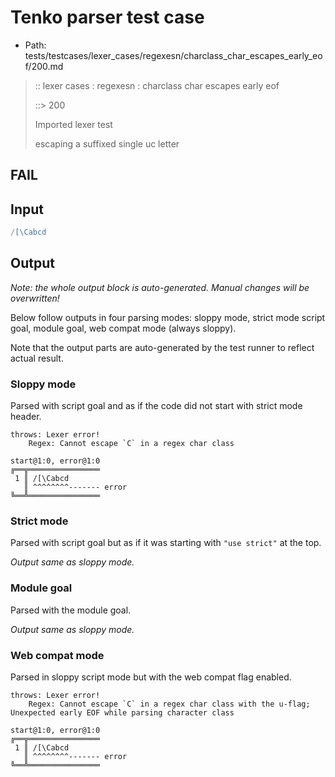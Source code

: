 # Tenko parser test case

- Path: tests/testcases/lexer_cases/regexesn/charclass_char_escapes_early_eof/200.md

> :: lexer cases : regexesn : charclass char escapes early eof
>
> ::> 200
>
> Imported lexer test
>
> escaping a suffixed single uc letter

## FAIL

## Input

`````js
/[\Cabcd
`````

## Output

_Note: the whole output block is auto-generated. Manual changes will be overwritten!_

Below follow outputs in four parsing modes: sloppy mode, strict mode script goal, module goal, web compat mode (always sloppy).

Note that the output parts are auto-generated by the test runner to reflect actual result.

### Sloppy mode

Parsed with script goal and as if the code did not start with strict mode header.

`````
throws: Lexer error!
    Regex: Cannot escape `C` in a regex char class

start@1:0, error@1:0
╔══╦════════════════
 1 ║ /[\Cabcd
   ║ ^^^^^^^^------- error
╚══╩════════════════

`````

### Strict mode

Parsed with script goal but as if it was starting with `"use strict"` at the top.

_Output same as sloppy mode._

### Module goal

Parsed with the module goal.

_Output same as sloppy mode._

### Web compat mode

Parsed in sloppy script mode but with the web compat flag enabled.

`````
throws: Lexer error!
    Regex: Cannot escape `C` in a regex char class with the u-flag; Unexpected early EOF while parsing character class

start@1:0, error@1:0
╔══╦════════════════
 1 ║ /[\Cabcd
   ║ ^^^^^^^^------- error
╚══╩════════════════

`````


